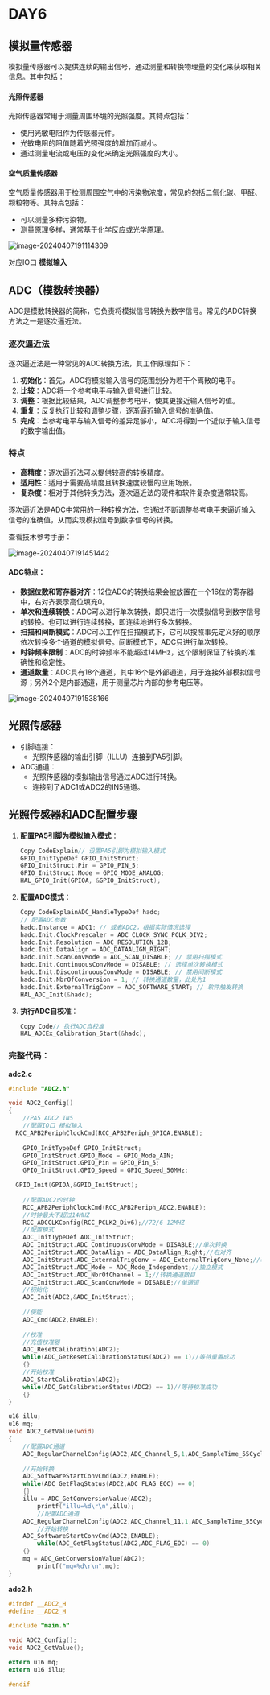 # DAY6

## 模拟量传感器

模拟量传感器可以提供连续的输出信号，通过测量和转换物理量的变化来获取相关信息。其中包括：

#### 光照传感器

光照传感器常用于测量周围环境的光照强度。其特点包括：

- 使用光敏电阻作为传感器元件。
- 光敏电阻的阻值随着光照强度的增加而减小。
- 通过测量电流或电压的变化来确定光照强度的大小。

#### 空气质量传感器

空气质量传感器用于检测周围空气中的污染物浓度，常见的包括二氧化碳、甲醛、颗粒物等。其特点包括：

- 可以测量多种污染物。
- 测量原理多样，通常基于化学反应或光学原理。

![image-20240407191114309](https://gitee.com/jason_pei/typora-bed/raw/master/image/202404071911368.png)

对应IO口 **模拟输入**

## ADC（模数转换器）

ADC是模数转换器的简称，它负责将模拟信号转换为数字信号。常见的ADC转换方法之一是逐次逼近法。

### 逐次逼近法

逐次逼近法是一种常见的ADC转换方法，其工作原理如下：

1. **初始化**：首先，ADC将模拟输入信号的范围划分为若干个离散的电平。
2. **比较**：ADC将一个参考电平与输入信号进行比较。
3. **调整**：根据比较结果，ADC调整参考电平，使其更接近输入信号的值。
4. **重复**：反复执行比较和调整步骤，逐渐逼近输入信号的准确值。
5. **完成**：当参考电平与输入信号的差异足够小，ADC将得到一个近似于输入信号的数字输出值。

### 特点

- **高精度**：逐次逼近法可以提供较高的转换精度。
- **适用性**：适用于需要高精度且转换速度较慢的应用场景。
- **复杂度**：相对于其他转换方法，逐次逼近法的硬件和软件复杂度通常较高。

逐次逼近法是ADC中常用的一种转换方法，它通过不断调整参考电平来逼近输入信号的准确值，从而实现模拟信号到数字信号的转换。



查看技术参考手册：

![image-20240407191451442](https://gitee.com/jason_pei/typora-bed/raw/master/image/202404071914486.png)

#### ADC特点：

- **数据位数和寄存器对齐**：12位ADC的转换结果会被放置在一个16位的寄存器中，右对齐表示高位填充0。
- **单次和连续转换**：ADC可以进行单次转换，即只进行一次模拟信号到数字信号的转换。也可以进行连续转换，即连续地进行多次转换。
- **扫描和间断模式**：ADC可以工作在扫描模式下，它可以按照事先定义好的顺序依次转换多个通道的模拟信号。间断模式下，ADC只进行单次转换。
- **时钟频率限制**：ADC的时钟频率不能超过14MHz，这个限制保证了转换的准确性和稳定性。
- **通道数量**：ADC具有18个通道，其中16个是外部通道，用于连接外部模拟信号源；另外2个是内部通道，用于测量芯片内部的参考电压等。

![image-20240407191538166](https://gitee.com/jason_pei/typora-bed/raw/master/image/202404071915202.png)

## 光照传感器

- 引脚连接：
  - 光照传感器的输出引脚（ILLU）连接到PA5引脚。
- ADC通道：
  - 光照传感器的模拟输出信号通过ADC进行转换。
  - 连接到了ADC1或ADC2的IN5通道。



## 光照传感器和ADC配置步骤

1. **配置PA5引脚为模拟输入模式**：

   ```C
   Copy CodeExplain// 设置PA5引脚为模拟输入模式
   GPIO_InitTypeDef GPIO_InitStruct;
   GPIO_InitStruct.Pin = GPIO_PIN_5;
   GPIO_InitStruct.Mode = GPIO_MODE_ANALOG;
   HAL_GPIO_Init(GPIOA, &GPIO_InitStruct);
   ```

2. **配置ADC模式**：

   ```c
   Copy CodeExplainADC_HandleTypeDef hadc;
   // 配置ADC参数
   hadc.Instance = ADC1; // 或者ADC2，根据实际情况选择
   hadc.Init.ClockPrescaler = ADC_CLOCK_SYNC_PCLK_DIV2;
   hadc.Init.Resolution = ADC_RESOLUTION_12B;
   hadc.Init.DataAlign = ADC_DATAALIGN_RIGHT;
   hadc.Init.ScanConvMode = ADC_SCAN_DISABLE; // 禁用扫描模式
   hadc.Init.ContinuousConvMode = DISABLE; // 选择单次转换模式
   hadc.Init.DiscontinuousConvMode = DISABLE; // 禁用间断模式
   hadc.Init.NbrOfConversion = 1; // 转换通道数量，此处为1
   hadc.Init.ExternalTrigConv = ADC_SOFTWARE_START; // 软件触发转换
   HAL_ADC_Init(&hadc);
   ```

3. **执行ADC自校准**：

   ```C
   Copy Code// 执行ADC自校准
   HAL_ADCEx_Calibration_Start(&hadc);
   ```



### 完整代码：

**adc2.c**

```c
#include "ADC2.h"

void ADC2_Config()
{
	//PA5 ADC2 IN5
	//配置IO口 模拟输入
  RCC_APB2PeriphClockCmd(RCC_APB2Periph_GPIOA,ENABLE);
	
	GPIO_InitTypeDef GPIO_InitStruct;
	GPIO_InitStruct.GPIO_Mode = GPIO_Mode_AIN;
	GPIO_InitStruct.GPIO_Pin = GPIO_Pin_5;
	GPIO_InitStruct.GPIO_Speed = GPIO_Speed_50MHz;	

  GPIO_Init(GPIOA,&GPIO_InitStruct);
	
	//配置ADC2的时钟
	RCC_APB2PeriphClockCmd(RCC_APB2Periph_ADC2,ENABLE);
	//时钟最大不超过14MHZ
	RCC_ADCCLKConfig(RCC_PCLK2_Div6);//72/6 12MHZ
	//配置模式
	ADC_InitTypeDef ADC_InitStruct;
	ADC_InitStruct.ADC_ContinuousConvMode = DISABLE;//单次转换
	ADC_InitStruct.ADC_DataAlign = ADC_DataAlign_Right;//右对齐
	ADC_InitStruct.ADC_ExternalTrigConv = ADC_ExternalTrigConv_None;//软件启动
	ADC_InitStruct.ADC_Mode = ADC_Mode_Independent;//独立模式
	ADC_InitStruct.ADC_NbrOfChannel = 1;//转换通道数目
	ADC_InitStruct.ADC_ScanConvMode = DISABLE;//单通道
	//初始化
	ADC_Init(ADC2,&ADC_InitStruct);
	
	//使能
	ADC_Cmd(ADC2,ENABLE);
	
	//校准
	//充值校准器
	ADC_ResetCalibration(ADC2);
	while(ADC_GetResetCalibrationStatus(ADC2) == 1)//等待重置成功
	{}
	//开始校准
	ADC_StartCalibration(ADC2);
	while(ADC_GetCalibrationStatus(ADC2) == 1)//等待校准成功
	{}
}

u16 illu;
u16 mq;
void ADC2_GetValue(void)
{
	//配置ADC通道
	ADC_RegularChannelConfig(ADC2,ADC_Channel_5,1,ADC_SampleTime_55Cycles5);
	
	//开始转换
	ADC_SoftwareStartConvCmd(ADC2,ENABLE);
	while(ADC_GetFlagStatus(ADC2,ADC_FLAG_EOC) == 0)
	{}
	illu = ADC_GetConversionValue(ADC2);
		printf("illu=%d\r\n",illu);
		//配置ADC通道
	ADC_RegularChannelConfig(ADC2,ADC_Channel_11,1,ADC_SampleTime_55Cycles5);
		//开始转换
	ADC_SoftwareStartConvCmd(ADC2,ENABLE);
		while(ADC_GetFlagStatus(ADC2,ADC_FLAG_EOC) == 0)
	{}
	mq = ADC_GetConversionValue(ADC2);
		printf("mq=%d\r\n",mq);
}
```

**adc2.h**

```c
#ifndef __ADC2_H
#define __ADC2_H

#include "main.h"

void ADC2_Config();
void ADC2_GetValue();

extern u16 mq;
extern u16 illu;

#endif
```













